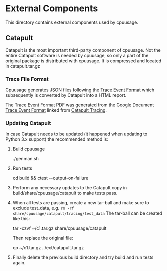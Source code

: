 External Components
===================
This directory contains external components used by cpuusage.

Catapult
--------
Catapult is the most important third-party component of cpuusage. Not the entire
Catapult software is needed by cpuusage, so only a part of the original package
is distributed with cpuusage. It is compressed and located in catapult.tar.gz

### Trace File Format
Cpuusage generates JSON files following the
[Trace Event Format](/ext/catapult_trace_event_format.pdf) which subsequently
is converted by Catapult into a HTML report.

The Trace Event Format PDF was generated from the Google Document
[Trace Event Format](https://docs.google.com/document/d/1CvAClvFfyA5R-PhYUmn5OOQtYMH4h6I0nSsKchNAySU/edit)
linked from [Catapult Tracing](https://chromium.googlesource.com/catapult/+/HEAD/tracing/README.md).

### Updating Catapult
In case Catapult needs to be updated (it happened when updating to Python 3.x
support) the recommended method is:

1.  Build cpuusage

    ./genman.sh

2.  Run tests

    cd build && ctest --output-on-failure

3.  Perform any necessary updates to the Catapult copy in
    build/share/cpuusage/catapult to make tests pass.

4.  When all tests are passing, create a new tar-ball and make sure to exclude
    test_data, e.g. `rm -rf share/cpuusage/catapult/tracing/test_data`
    The tar-ball can be created like this:

    tar -czvf ~/c1.tar.gz share/cpuusage/catapult
   
    Then replace the original file:

    cp ~/c1.tar.gz ../ext/catapult.tar.gz

5.  Finally delete the previous build directory and try build and run tests
    again.

